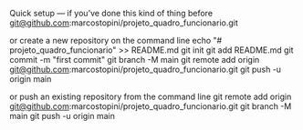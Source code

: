 Quick setup — if you’ve done this kind of thing before
git@github.com:marcostopini/projeto_quadro_funcionario.git

or create a new repository on the command line
echo "# projeto_quadro_funcionario" >> README.md
git init
git add README.md
git commit -m "first commit"
git branch -M main
git remote add origin git@github.com:marcostopini/projeto_quadro_funcionario.git
git push -u origin main

or push an existing repository from the command line
git remote add origin git@github.com:marcostopini/projeto_quadro_funcionario.git
git branch -M main
git push -u origin main